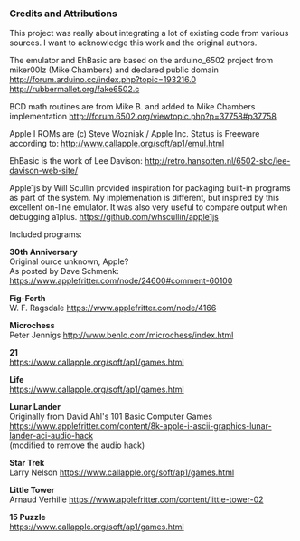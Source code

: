 ### Credits and Attributions ###
This project was really about integrating a lot of existing code from various sources. I want to acknowledge this work and
the original authors. 

The emulator and EhBasic are based on the arduino_6502 project from miker00lz (Mike Chambers) and declared public domain
http://forum.arduino.cc/index.php?topic=193216.0
http://rubbermallet.org/fake6502.c 

BCD math routines are from Mike B. and added to Mike Chambers implementation
http://forum.6502.org/viewtopic.php?p=37758#p37758

Apple I ROMs are (c) Steve Wozniak / Apple Inc. 
Status is Freeware according to: http://www.callapple.org/soft/ap1/emul.html

EhBasic is the work of Lee Davison: http://retro.hansotten.nl/6502-sbc/lee-davison-web-site/

Apple1js by Will Scullin provided inspiration for packaging built-in programs as part of the system. 
My implemenation is different, but inspired
by this excellent on-line emulator. It was also very useful to compare output when debugging a1plus.
https://github.com/whscullin/apple1js

Included programs:

**30th Anniversary**<BR>
Original ource unknown, Apple?<BR>
As posted by Dave Schmenk:<BR>
https://www.applefritter.com/node/24600#comment-60100
  
**Fig-Forth**<BR>
W. F. Ragsdale https://www.applefritter.com/node/4166

**Microchess**<BR>
Peter Jennigs http://www.benlo.com/microchess/index.html

**21**<BR>
https://www.callapple.org/soft/ap1/games.html

**Life**<BR>
https://www.callapple.org/soft/ap1/games.html

**Lunar Lander**<BR>
Originally from David Ahl's 101 Basic Computer Games<BR>
https://www.applefritter.com/content/8k-apple-i-ascii-graphics-lunar-lander-aci-audio-hack<BR>
(modified to remove the audio hack)<BR>
  
**Star Trek**<BR>
Larry Nelson https://www.callapple.org/soft/ap1/games.html

**Little Tower**<BR>
Arnaud Verhille  https://www.applefritter.com/content/little-tower-02

**15 Puzzle**<BR>
https://www.callapple.org/soft/ap1/games.html
